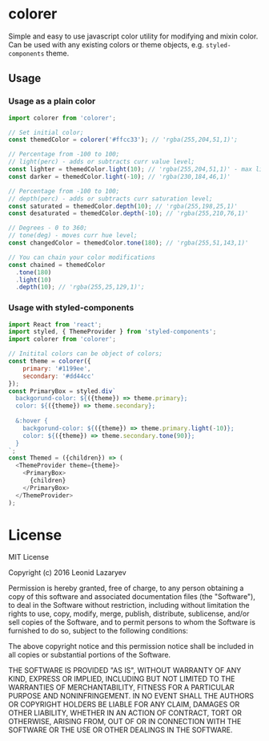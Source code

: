 # colorer

Simple and easy to use javascript color utility for modifying and mixin color. Can be used with any existing colors or theme objects, e.g. `styled-components` theme.

## Usage

### Usage as a plain color

````javascript
import colorer from 'colorer';

// Set initial color;
const themedColor = colorer('#ffcc33'); // 'rgba(255,204,51,1)';

// Percentage from -100 to 100;
// light(perc) - adds or subtracts curr value level;
const lighter = themedColor.light(10); // 'rgba(255,204,51,1)' - max light range
const darker = themedColor.light(-10); // 'rgba(230,184,46,1)'

// Percentage from -100 to 100;
// depth(perc) - adds or subtracts curr saturation level;
const saturated = themedColor.depth(10); // 'rgba(255,198,25,1)'
const desaturated = themedColor.depth(-10); // 'rgba(255,210,76,1)'

// Degrees - 0 to 360;
// tone(deg) - moves curr hue level;
const changedColor = themedColor.tone(180); // 'rgba(255,51,143,1)'

// You can chain your color modifications
const chained = themedColor
  .tone(180)
  .light(10)
  .depth(10); // 'rgba(255,25,129,1)';

````
### Usage with styled-components

````javascript
import React from 'react';
import styled, { ThemeProvider } from 'styled-components';
import colorer from 'colorer';

// Initital colors can be object of colors;
const theme = colorer({
    primary: '#1199ee',
    secondary: '#dd44cc'
});
const PrimaryBox = styled.div`
  backgorund-color: ${({theme}) => theme.primary};
  color: ${({theme}) => theme.secondary};
  
  &:hover {
    backgorund-color: ${({theme}) => theme.primary.light(-10)};
    color: ${({theme}) => theme.secondary.tone(90)};
  }
`;
const Themed = ({children}) => (
  <ThemeProvider theme={theme}>
    <PrimaryBox>
      {children}
    </PrimaryBox>
  </ThemeProvider>
);

````

# License

MIT License

Copyright (c) 2016 Leonid Lazaryev

Permission is hereby granted, free of charge, to any person obtaining a copy
of this software and associated documentation files (the "Software"), to deal
in the Software without restriction, including without limitation the rights
to use, copy, modify, merge, publish, distribute, sublicense, and/or sell
copies of the Software, and to permit persons to whom the Software is
furnished to do so, subject to the following conditions:

The above copyright notice and this permission notice shall be included in all
copies or substantial portions of the Software.

THE SOFTWARE IS PROVIDED "AS IS", WITHOUT WARRANTY OF ANY KIND, EXPRESS OR
IMPLIED, INCLUDING BUT NOT LIMITED TO THE WARRANTIES OF MERCHANTABILITY,
FITNESS FOR A PARTICULAR PURPOSE AND NONINFRINGEMENT. IN NO EVENT SHALL THE
AUTHORS OR COPYRIGHT HOLDERS BE LIABLE FOR ANY CLAIM, DAMAGES OR OTHER
LIABILITY, WHETHER IN AN ACTION OF CONTRACT, TORT OR OTHERWISE, ARISING FROM,
OUT OF OR IN CONNECTION WITH THE SOFTWARE OR THE USE OR OTHER DEALINGS IN THE
SOFTWARE.

